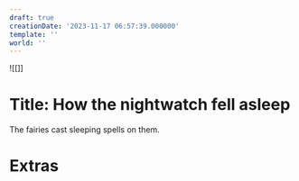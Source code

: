 ```yaml
---
draft: true
creationDate: '2023-11-17 06:57:39.000000'
template: ''
world: ''
---
```

![[]]

# Title: How the nightwatch fell asleep

The fairies cast sleeping spells on them.

# Extras


